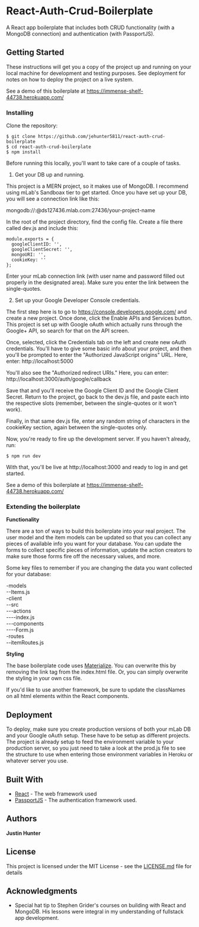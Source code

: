 # React-Auth-Crud-Boilerplate

A React app boilerplate that includes both CRUD functionality (with a MongoDB connection) and authentication (with PassportJS).

## Getting Started

These instructions will get you a copy of the project up and running on your local machine for development and testing purposes. See deployment for notes on how to deploy the project on a live system.

See a demo of this boilerplate at https://immense-shelf-44738.herokuapp.com/

### Installing

Clone the repository:

```shell
$ git clone https://github.com/jehunter5811/react-auth-crud-boilerplate
$ cd react-auth-crud-boilerplate
$ npm install
```

Before running this locally, you'll want to take care of a couple of tasks.

1) Get your DB up and running.

This project is a MERN project, so it makes use of MongoDB. I recommend using mLab's Sandboax tier to get started. Once you have set up your DB, you will see a connection link like this:

mongodb://<dbuser>:<dbpassword>@ds127436.mlab.com:27436/your-project-name

In the root of the project directory, find the config file. Create a file there called dev.js and include this:

```
module.exports = {
  googleClientID: '',
  googleClientSecret: '',
  mongoURI: '',
  cookieKey: ''
};
```
Enter your mLab connection link (with user name and password filled out properly in the designated area). Make sure you enter the link between the single-quotes.

2) Set up your Google Developer Console credentials.

The first step here is to go to https://console.developers.google.com/ and create a new project. Once done, click the Enable APIs and Services button. This project is set up with Google oAuth which actually runs through the Google+ API, so search for that on the API screen.

Once, selected, click the Credentials tab on the left and create new oAuth credentials. You'll have to give some basic info about your project, and then you'll be prompted to enter the "Authorized JavaScript origins" URL. Here, enter: http://localhost:5000

You'll also see the "Authorized redirect URIs." Here, you can enter: http://localhost:3000/auth/google/callback

Save that and you'll receive the Google Client ID and the Google Client Secret. Return to the project, go back to the dev.js file, and paste each into the respective slots (remember, between the single-quotes or it won't work).

Finally, in that same dev.js file, enter any random string of characters in the cookieKey section, again between the single-quotes only.

Now, you're ready to fire up the development server. If you haven't already, run:


```shell
$ npm run dev
```

With that, you'll be live at http://localhost:3000 and ready to log in and get started.


See a demo of this boilerplate at https://immense-shelf-44738.herokuapp.com/


### Extending the boilerplate

**Functionality**

There are a ton of ways to build this boilerplate into your real project. The user model and the item models can be updated so that you can collect any pieces of available info you want for your database. You can update the forms to collect specific pieces of information, update the action creators to make sure those forms fire off the necessary values, and more.

Some key files to remember if you are changing the data you want collected for your database:

-models  
--Items.js  
-client  
--src  
---actions  
----index.js  
---components  
----Form.js  
-routes  
--itemRoutes.js  

**Styling**

The base boilerplate code uses [Materialize](http://materializecss.com/). You can overwrite this by removing the link tag from the index.html file. Or, you can simply overwrite the styling in your own css file.

If you'd like to use another framework, be sure to update the classNames on all html elements within the React components.

## Deployment

To deploy, make sure you create production versions of both your mLab DB and your Google oAuth setup. These have to be setup as different projects. The project is already setup to feed the environment variable to your production server, so you just need to take a look at the prod.js file to see the structure to use when entering those environment variables in Heroku or whatever server you use.

## Built With

* [React](https://reactjs.org/) - The web framework used
* [PassportJS](http://www.passportjs.org/) - The authentication framework used.

## Authors

**Justin Hunter**


## License

This project is licensed under the MIT License - see the [LICENSE.md](LICENSE.md) file for details

## Acknowledgments

* Special hat tip to Stephen Grider's courses on building with React and MongoDB. His lessons were integral in my understanding of fullstack app development.
